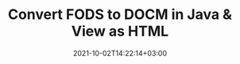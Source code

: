 ---
############################# Static ############################
layout: "autogen"
date: 2021-10-02T14:22:14+03:00
draft: false
path: "total/java/conversion/fods-to-docm/"

############################# Head ############################
head_title: "Convert FODS to DOCM in Java - Sample Java Code"
head_description: "Java document conversion library to convert FODS to DOCM and 100+ other file formats in Java & J2SE applications. View the Converted DOCM document as HTML viewer."

############################# Header ############################
title: "Convert FODS to DOCM in Java & View as HTML"
description: "Programmatically convert FODS to DOCM in Java & J2SE platforms using flexible document manipulation options to customize the resultant document. Convert the complete document or some specific pages based on page numbers or selective page ranges using Java document conversion library."

############################# SubMenu ############################
submenu:
    enable: false

############################# Content ############################
content:
    enable: true
    block:
    - title_left: "FODS to DOCM Conversion in Java"
      content_left: |
          Perform FODS to DOCM file conversion in three simple steps using Java. View the converted document as HTML without any external software dependency.

          -   Create a new instance of **Converter** class and load the FODS file
          -   Set **ConvertOptions** for the DOCM document type
          -   Call **Convert** method of **Converter** class instance for conversion to DOCM
          -   Set options for HTML viewer
          -   Create **Viewer** object to view converted DOCM as HTML
          
      title_right: "Convert Remotely Located Documents"
      content_right: |
          You require `GroupDocs.Conversion` & `GroupDocs.Viewer` namespaces to convert between a wide range of popular document types such as PDF, Microsoft Word, Excel, PowerPoint, Project, Outlook, HTML, diagrams and image file formats. Explore other [Java APIs for Office documents](https://products.conholdate.com/total/java/) as offered by Conholdate.Total.
          
          Get the respective assembly files from the [downloads](https://downloads.conholdate.com/total/java) or fetch the whole package from [Maven](https://repository.conholdate.com/webapp/#/artifacts/browse/tree/General/repo) to add 'Conholdate.Total` directly in your workspace.
          
      code: |
          ```cs {linenos=false}
          // Convert FODS to DOCM using GroupDocs.Conversion API
          // Load the source FODS file to be converted
          Converter converter = new Converter("input.fods");

          // Get the convert options ready for the target DOCM format
          ConvertOptions convertOptions = new FileType().fromExtension("docm").getConvertOptions();

          // Convert to DOCM format
          converter.convert("output.docm", convertOptions);

          // Create Viewer object to view the converted DOCM as HTML
          try (Viewer viewer = new Viewer("output.docm"))
          {
              // Set options for HTML viewer
              HtmlViewOptions viewOptions = HtmlViewOptions.forEmbeddedResources("output{0}.html");

              // View converted DOCM as HTML
              viewer.view(viewOptions);
          }
          ```
    - title_left: "Convert Password Protected FODS to DOCM"
      content_left: |
          Accurately load and convert documents that are protected with a password within your Java based applications. The file format conversion API also supports rendering remote documents from different sources including S3, Blob, FTP, Stream, URL or a local disk.

          -   Create new instance of **Converter** class and pass source document path
          -   Instantiate the proper **ConvertOptions** class e.g. (**PdfConvertOptions**, **WordProcessingConvertOptions**, **SpreadsheetConvertOptions** etc.)
          -   Call **convert** method of **Converter** class instance and pass filename for the converted document
        
      title_right: "Source Document Information Extraction"
      content_right: |
          The documents information extraction feature not only allows getting the basic information about the source document file but it also supports extracting some valuable file-format specific information such as project start and end dates of a Microsoft Project file, any printing restrictions on a PDF document, list of folders enclosed in an Outlook data file etc. 

          Convert popular document file formats on different operating systems such as Windows, Linux or macOS while using development environments such as NetBeans, IntelliJ IDEA and Eclipse.
          
      code: |
          ```cs {linenos=false}
          // Load and convert password protected documents
          WordProcessingLoadOptions loadOptions = new WordProcessingLoadOptions();
          loadOptions.setPassword("12345");

          // Create an instance of Converter class and pass source document path and the load options delegate as a constructor parameters
          Converter converter = new Converter("input.fods", loadOptions);

          // Instantiate PdfConvertOptions class
          PdfConvertOptions options = new PdfConvertOptions();

          // Call convert method of Converter class instance and pass filename for the converted document and the instance of ConvertOptions from the previous step
          converter.convert("output.docm, options);
          ```
############################# About Formats ############################
about_formats:
    enable: false
############################# More Formats ############################
more_formats:
    enable: true
    auto: false
    other_out_formats: PDF DOCX DOT DOTX DOTM TXT RTF HTML MHTML XLS XLSX XLSM XLT XLTX XLTM DIF PPT PPTX PPS PPSX POT POTX POTM ODT OTT EMZ WMZ SVGZ TEX DCM WMF BMP PNG GIF JPEG TIFF
############################# Back to top ###############################
back_to_top:
  enable: true
---